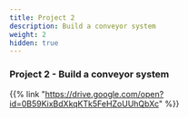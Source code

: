 ```yaml
---
title: Project 2
description: Build a conveyor system
weight: 2
hidden: true
---
```


### Project 2 - Build a conveyor system

{{% link "https://drive.google.com/open?id=0B59KixBdXkqKTk5FeHZoUUhQbXc" %}}
